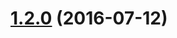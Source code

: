 <a name="1.2.0"></a>
# [1.2.0](https://github.com/atlassian/https://github.com/atlassian/lerna-semantic-release.git/compare/1.2.0-semver-tag-for-lerna-semantic-release-perform...v1.2.0) (2016-07-12)



